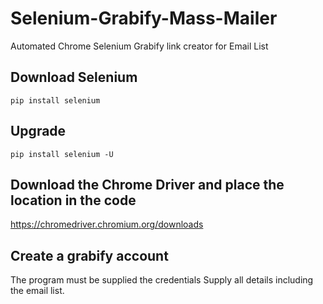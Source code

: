 # Selenium-Grabify-Mass-Mailer
Automated Chrome Selenium Grabify link creator for Email List

## Download Selenium
```pip install selenium```
## Upgrade
```pip install selenium -U```

## Download the Chrome Driver and place the location in the code
https://chromedriver.chromium.org/downloads

## Create a grabify account
The program must be supplied the credentials
Supply all details including the email list.
